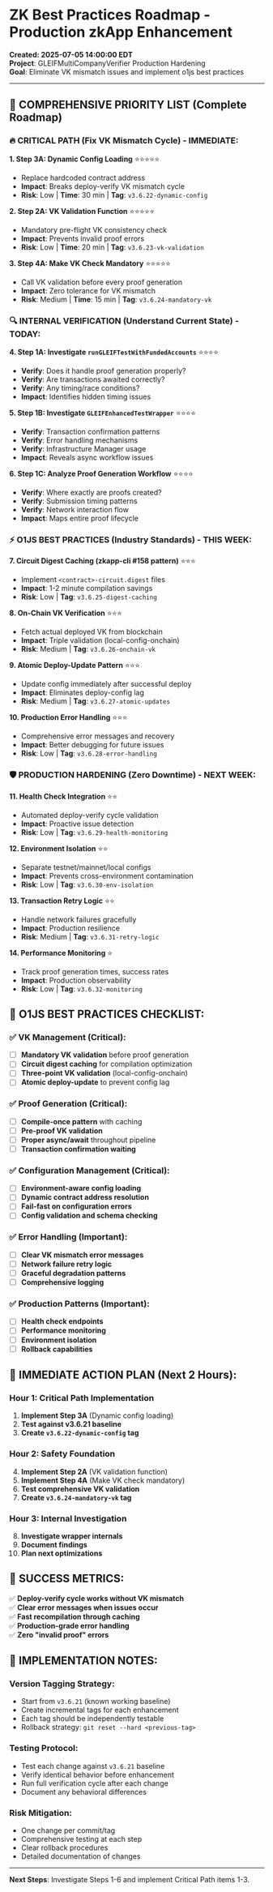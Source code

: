 # ZK Best Practices Roadmap - Production zkApp Enhancement

**Created: 2025-07-05 14:00:00 EDT**  
**Project**: GLEIFMultiCompanyVerifier Production Hardening  
**Goal**: Eliminate VK mismatch issues and implement o1js best practices

---

## 🎯 **COMPREHENSIVE PRIORITY LIST (Complete Roadmap)**

### **🔥 CRITICAL PATH (Fix VK Mismatch Cycle) - IMMEDIATE:**

**1. Step 3A: Dynamic Config Loading** ⭐⭐⭐⭐⭐
- Replace hardcoded contract address
- **Impact**: Breaks deploy-verify VK mismatch cycle
- **Risk**: Low | **Time**: 30 min | **Tag**: `v3.6.22-dynamic-config`

**2. Step 2A: VK Validation Function** ⭐⭐⭐⭐⭐
- Mandatory pre-flight VK consistency check
- **Impact**: Prevents invalid proof errors
- **Risk**: Low | **Time**: 20 min | **Tag**: `v3.6.23-vk-validation`

**3. Step 4A: Make VK Check Mandatory** ⭐⭐⭐⭐⭐
- Call VK validation before every proof generation
- **Impact**: Zero tolerance for VK mismatch
- **Risk**: Medium | **Time**: 15 min | **Tag**: `v3.6.24-mandatory-vk`

### **🔍 INTERNAL VERIFICATION (Understand Current State) - TODAY:**

**4. Step 1A: Investigate `runGLEIFTestWithFundedAccounts`** ⭐⭐⭐⭐
- **Verify**: Does it handle proof generation properly?
- **Verify**: Are transactions awaited correctly?
- **Verify**: Any timing/race conditions?
- **Impact**: Identifies hidden timing issues

**5. Step 1B: Investigate `GLEIFEnhancedTestWrapper`** ⭐⭐⭐⭐
- **Verify**: Transaction confirmation patterns
- **Verify**: Error handling mechanisms
- **Verify**: Infrastructure Manager usage
- **Impact**: Reveals async workflow issues

**6. Step 1C: Analyze Proof Generation Workflow** ⭐⭐⭐⭐
- **Verify**: Where exactly are proofs created?
- **Verify**: Submission timing patterns
- **Verify**: Network interaction flow
- **Impact**: Maps entire proof lifecycle

### **⚡ O1JS BEST PRACTICES (Industry Standards) - THIS WEEK:**

**7. Circuit Digest Caching (zkapp-cli #158 pattern)** ⭐⭐⭐
- Implement `<contract>-circuit.digest` files
- **Impact**: 1-2 minute compilation savings
- **Risk**: Low | **Tag**: `v3.6.25-digest-caching`

**8. On-Chain VK Verification** ⭐⭐⭐
- Fetch actual deployed VK from blockchain
- **Impact**: Triple validation (local-config-onchain)
- **Risk**: Medium | **Tag**: `v3.6.26-onchain-vk`

**9. Atomic Deploy-Update Pattern** ⭐⭐⭐
- Update config immediately after successful deploy
- **Impact**: Eliminates deploy-config lag
- **Risk**: Medium | **Tag**: `v3.6.27-atomic-updates`

**10. Production Error Handling** ⭐⭐⭐
- Comprehensive error messages and recovery
- **Impact**: Better debugging for future issues
- **Risk**: Low | **Tag**: `v3.6.28-error-handling`

### **🛡️ PRODUCTION HARDENING (Zero Downtime) - NEXT WEEK:**

**11. Health Check Integration** ⭐⭐
- Automated deploy-verify cycle validation
- **Impact**: Proactive issue detection
- **Risk**: Low | **Tag**: `v3.6.29-health-monitoring`

**12. Environment Isolation** ⭐⭐
- Separate testnet/mainnet/local configs
- **Impact**: Prevents cross-environment contamination
- **Risk**: Low | **Tag**: `v3.6.30-env-isolation`

**13. Transaction Retry Logic** ⭐⭐
- Handle network failures gracefully
- **Impact**: Production resilience
- **Risk**: Medium | **Tag**: `v3.6.31-retry-logic`

**14. Performance Monitoring** ⭐
- Track proof generation times, success rates
- **Impact**: Production observability
- **Risk**: Low | **Tag**: `v3.6.32-monitoring`

## 🎯 **O1JS BEST PRACTICES CHECKLIST:**

### **✅ VK Management (Critical):**
- [ ] **Mandatory VK validation** before proof generation
- [ ] **Circuit digest caching** for compilation optimization
- [ ] **Three-point VK validation** (local-config-onchain)
- [ ] **Atomic deploy-update** to prevent config lag

### **✅ Proof Generation (Critical):**
- [ ] **Compile-once pattern** with caching
- [ ] **Pre-proof VK validation** 
- [ ] **Proper async/await** throughout pipeline
- [ ] **Transaction confirmation waiting**

### **✅ Configuration Management (Critical):**
- [ ] **Environment-aware config loading**
- [ ] **Dynamic contract address resolution**
- [ ] **Fail-fast on configuration errors**
- [ ] **Config validation and schema checking**

### **✅ Error Handling (Important):**
- [ ] **Clear VK mismatch error messages**
- [ ] **Network failure retry logic**
- [ ] **Graceful degradation patterns**
- [ ] **Comprehensive logging**

### **✅ Production Patterns (Important):**
- [ ] **Health check endpoints**
- [ ] **Performance monitoring**
- [ ] **Environment isolation**
- [ ] **Rollback capabilities**

## 🚀 **IMMEDIATE ACTION PLAN (Next 2 Hours):**

### **Hour 1: Critical Path Implementation**
1. **Implement Step 3A** (Dynamic config loading)
2. **Test against v3.6.21 baseline**
3. **Create `v3.6.22-dynamic-config` tag**

### **Hour 2: Safety Foundation**
4. **Implement Step 2A** (VK validation function)
5. **Implement Step 4A** (Make VK check mandatory)
6. **Test comprehensive VK validation**
7. **Create `v3.6.24-mandatory-vk` tag**

### **Hour 3: Internal Investigation**
8. **Investigate wrapper internals**
9. **Document findings**
10. **Plan next optimizations**

## 🎯 **SUCCESS METRICS:**

✅ **Deploy-verify cycle works without VK mismatch**  
✅ **Clear error messages when issues occur**  
✅ **Fast recompilation through caching**  
✅ **Production-grade error handling**  
✅ **Zero "invalid proof" errors**  

## 📝 **IMPLEMENTATION NOTES:**

### **Version Tagging Strategy:**
- Start from `v3.6.21` (known working baseline)
- Create incremental tags for each enhancement
- Each tag should be independently testable
- Rollback strategy: `git reset --hard <previous-tag>`

### **Testing Protocol:**
- Test each change against `v3.6.21` baseline
- Verify identical behavior before enhancement
- Run full verification cycle after each change
- Document any behavioral differences

### **Risk Mitigation:**
- One change per commit/tag
- Comprehensive testing at each step
- Clear rollback procedures
- Detailed documentation of changes

---

**Next Steps**: Investigate Steps 1-6 and implement Critical Path items 1-3.
